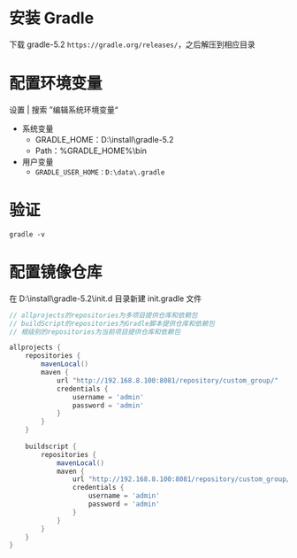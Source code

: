 # 安装 Gradle

下载 gradle-5.2 `https://gradle.org/releases/`，之后解压到相应目录



# 配置环境变量

设置 | 搜索 ”编辑系统环境变量“

- 系统变量
  - GRADLE_HOME：D:\install\gradle-5.2
  - Path：%GRADLE_HOME%\bin
- 用户变量
  - `GRADLE_USER_HOME：D:\data\.gradle`



# 验证

```shell
gradle -v
```



# 配置镜像仓库

在 D:\install\gradle-5.2\init.d 目录新建 init.gradle 文件

```groovy
// allprojects的repositories为多项目提供仓库和依赖包
// buildScript的repositories为Gradle脚本提供仓库和依赖包
// 根级别的repositories为当前项目提供仓库和依赖包

allprojects {
    repositories {
        mavenLocal()
        maven { 
			url "http://192.168.8.100:8081/repository/custom_group/" 
			credentials {
				username = 'admin'
				password = 'admin'
			}
		}
    }
 
    buildscript { 
        repositories {
            mavenLocal()
            maven { 
                url "http://192.168.8.100:8081/repository/custom_group/" 
                credentials {
                    username = 'admin'
                    password = 'admin'
                }
            }
        }
    }
}
```

